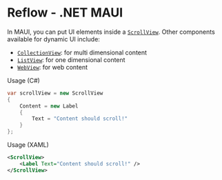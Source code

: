 # Reflow - .NET MAUI

In MAUI, you can put UI elements inside a [`ScrollView`](https://learn.microsoft.com/en-us/dotnet/maui/user-interface/controls/scrollview). Other components available for dynamic UI include:

- [`CollectionView`](https://learn.microsoft.com/en-us/dotnet/maui/user-interface/controls/collectionview/): for multi dimensional content
- [`ListView`](https://learn.microsoft.com/en-us/dotnet/maui/user-interface/controls/listview): for one dimensional content
- [`WebView`](https://learn.microsoft.com/en-us/dotnet/maui/user-interface/controls/webview): for web content

Usage (C#)

```csharp
var scrollView = new ScrollView
{
    Content = new Label
    {
        Text = "Content should scroll!"
    }
};
```

Usage (XAML)

```xml
<ScrollView>
    <Label Text="Content should scroll!" />
</ScrollView>
```
